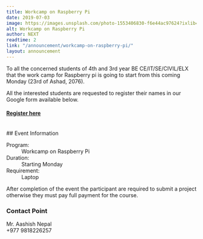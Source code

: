 ```yaml
---
title: Workcamp on Raspberry Pi
date: 2019-07-03
image: https://images.unsplash.com/photo-1553406830-f6e44ac97624?ixlib=rb-1.2.1&ixid=eyJhcHBfaWQiOjEyMDd9&auto=format&fit=crop&&w=1600&h=800
alt: Workcamp on Raspberry Pi
author: NEXT
readtime: 2
link: "/announcement/workcamp-on-raspberry-pi/"
layout: announcement
---
```


To all the concerned students of 4th and 3rd year BE CE/IT/SE/CIVIL/ELX that the work
camp for Raspberry pi is going to start from this coming Monday (23rd of Ashad, 2076).

All the interested students are requested to register their names in our Google form
available below.

<div class="c-ribbon">
                      <h4 class="c-ribbon__text" ><a class="c-link c-link--anim c-link--outbound" target="_blank" rel="noreferrer noopener" href="https://forms.gle/pvU6AtgaFyYqXmCdA">Register here</a>
                      </h4>
</div>
<br />
## Event Information
<dl>
  <dt>Program:</dt>
  <dd>Workcamp on Raspberry Pi</dd>
  <dt>Duration:</dt>
  <dd>Starting Monday</dd>
  <dt>Requirement:</dt>
  <dd>Laptop</dd>
</dl>

After completion of the event the participant are required to 
submit a project otherwise they must pay full payment for the course.

### Contact Point
Mr. Aashish Nepal <br />
+977 9818226257